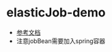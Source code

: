 # elasticJob-demo
* [参考文档](https://blog.csdn.net/yangliuhbhd/article/details/80902212)
* 注意jobBean需要加入spring容器

